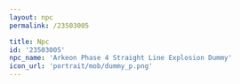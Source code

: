 ```yaml
---
layout: npc
permalink: /23503005

title: Npc
id: '23503005'
npc_name: 'Arkeon Phase 4 Straight Line Explosion Dummy'
icon_url: 'portrait/mob/dummy_p.png'
---
```


